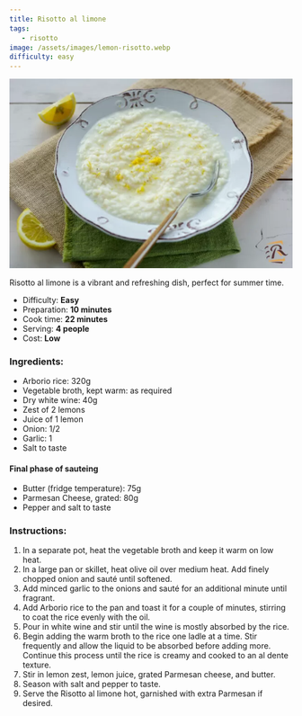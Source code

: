 ```yaml
---
title: Risotto al limone
tags: 
   - risotto
image: /assets/images/lemon-risotto.webp
difficulty: easy
---
```


![Risotto al limone](/assets/images/lemon-risotto.webp)

Risotto al limone is a vibrant and refreshing dish, perfect for summer time.

*   Difficulty: **Easy**
*   Preparation: **10 minutes**
*   Cook time: **22 minutes**
*   Serving: **4 people**
*   Cost: **Low**

### Ingredients:

*   Arborio rice: 320g
*   Vegetable broth, kept warm: as required
*   Dry white wine: 40g
*   Zest of 2 lemons
*   Juice of 1 lemon
*   Onion: 1/2
*   Garlic: 1
*   Salt to taste

#### Final phase of sauteing

*   Butter (fridge temperature): 75g
*   Parmesan Cheese, grated: 80g
*   Pepper and salt to taste

### Instructions:

1.  In a separate pot, heat the vegetable broth and keep it warm on low heat.
2.  In a large pan or skillet, heat olive oil over medium heat. Add finely chopped onion and sauté until softened.
3.  Add minced garlic to the onions and sauté for an additional minute until fragrant.
4.  Add Arborio rice to the pan and toast it for a couple of minutes, stirring to coat the rice evenly with the oil.
5.  Pour in white wine and stir until the wine is mostly absorbed by the rice.
6.  Begin adding the warm broth to the rice one ladle at a time. Stir frequently and allow the liquid to be absorbed before adding more. Continue this process until the rice is creamy and cooked to an al dente texture.
7.  Stir in lemon zest, lemon juice, grated Parmesan cheese, and butter.
8.  Season with salt and pepper to taste.
9.  Serve the Risotto al limone hot, garnished with extra Parmesan if desired.